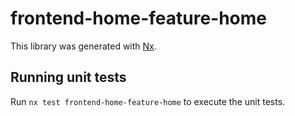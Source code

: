 # frontend-home-feature-home

This library was generated with [Nx](https://nx.dev).

## Running unit tests

Run `nx test frontend-home-feature-home` to execute the unit tests.
